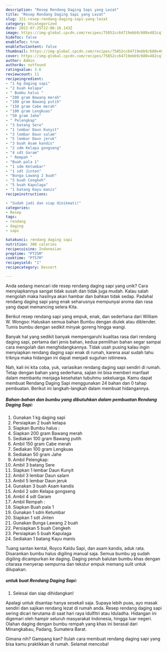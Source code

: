 ```yaml
---
description: "Resep Rendang Daging Sapi yang Lezat"
title: "Resep Rendang Daging Sapi yang Lezat"
slug: 321-resep-rendang-daging-sapi-yang-lezat
category: Uncategorized
date: 2022-07-25T22:06:16.143Z
image: https://img-global.cpcdn.com/recipes/75852cc64719ebb9/680x482cq70/rendang-daging-sapi-foto-resep-utama.jpg
hideToc: false
enableToc: true
enableTocContent: false
thumbnail: https://img-global.cpcdn.com/recipes/75852cc64719ebb9/680x482cq70/rendang-daging-sapi-foto-resep-utama.jpg
cover: https://img-global.cpcdn.com/recipes/75852cc64719ebb9/680x482cq70/rendang-daging-sapi-foto-resep-utama.jpg
author: Admin
authorAv: notfound
ratingvalue: 3.6
reviewcount: 11
recipeingredient:
- "1 kg daging sapi"
- "2 buah kelapa"
- " Bumbu halus "
- "200 gram Bawang merah"
- "100 gram Bawang putih"
- "150 gram Cabe merah"
- "100 gram Lengkuas"
- "50 gram Jahe"
- " Pelengkap"
- "3 batang Sere"
- "1 lembar Daun Kunyit"
- "3 lembar Daun salam"
- "5 lembar Daun jeruk"
- "3 buah Asam kandis"
- "2 sdm Kelapa gongseng"
- "4 sdt Garam"
- " Rempah "
- "Buah pala 1"
- "1 sdm Ketumbar"
- "1 sdt Jinten"
- "Bunga Lawang 2 buah"
- "5 buah Cengkeh"
- "5 buah Kapulaga"
- "1 batang Kayu manis"
recipeinstructions:

- "Sudah jadi dan siap dinikmati!"
categories:
- Resep
tags:
- rendang
- daging
- sapi

katakunci: rendang daging sapi 
nutrition: 300 calories
recipecuisine: Indonesian
preptime: "PT25M"
cooktime: "PT57M"
recipeyield: "1"
recipecategory: Dessert

---
```





Anda sedang mencari ide resep rendang daging sapi yang unik? Cara menyiapkannya sangat tidak susah dan tidak juga mudah. Kalau salah mengolah maka hasilnya akan hambar dan bahkan tidak sedap. Padahal rendang daging sapi yang enak seharusnya mempunyai aroma dan rasa yang dapat memancing selera Kita.





Berikut resep rendang sapi yang empuk, enak, dan sederhana dari William W. Wongso: Haluskan semua bahan Bumbu dengan diulek atau diblender. Tumis bumbu dengan sedikit minyak goreng hingga wangi.

Banyak hal yang sedikit banyak mempengaruhi kualitas rasa dari rendang daging sapi, pertama dari jenis bahan, kedua pemilihan bahan segar sampai cara mengolah dan menghidangkannya. Tidak usah pusing kalau ingin menyiapkan rendang daging sapi enak di rumah, karena asal sudah tahu triknya maka hidangan ini dapat menjadi suguhan istimewa.






Nah, kali ini kita coba, yuk, variasikan rendang daging sapi sendiri di rumah. Tetap dengan bahan yang sederhana, sajian ini bisa memberi manfaat dalam membantu menjaga kesehatan tubuhmu sekeluarga. Kamu dapat membuat Rendang Daging Sapi menggunakan 24 bahan dan 0 tahap pembuatan. Berikut ini langkah-langkah dalam membuat hidangannya.

<!--inarticleads1-->

##### Bahan-bahan dan bumbu yang dibutuhkan dalam pembuatan Rendang Daging Sapi:

1. Gunakan 1 kg daging sapi
1. Persiapkan 2 buah kelapa
1. Siapkan  Bumbu halus :
1. Siapkan 200 gram Bawang merah
1. Sediakan 100 gram Bawang putih
1. Ambil 150 gram Cabe merah
1. Sediakan 100 gram Lengkuas
1. Sediakan 50 gram Jahe
1. Ambil  Pelengkap:
1. Ambil 3 batang Sere
1. Siapkan 1 lembar Daun Kunyit
1. Ambil 3 lembar Daun salam
1. Ambil 5 lembar Daun jeruk
1. Gunakan 3 buah Asam kandis
1. Ambil 2 sdm Kelapa gongseng
1. Ambil 4 sdt Garam
1. Ambil  Rempah :
1. Siapkan Buah pala 1
1. Gunakan 1 sdm Ketumbar
1. Siapkan 1 sdt Jinten
1. Gunakan Bunga Lawang 2 buah
1. Persiapkan 5 buah Cengkeh
1. Persiapkan 5 buah Kapulaga
1. Sediakan 1 batang Kayu manis


Tuang santan kental, Royco Kaldu Sapi, dan asam kandis, aduk rata. Disarankan bumbu halus digiling manual saja. Semua bumbu yg sudah digiling dicampurkan ke daging. Daging penuh balutan bumbu khas dengan citarasa menyerap sempurna dan tekstur empuk memang sulit untuk dilupakan. 

<!--inarticleads2-->

#####  untuk buat Rendang Daging Sapi:


1. Selesai dan siap dihidangkan!

Apalagi untuk disantap hanya sesekali saja. Supaya lebih puas, ayo masak sendiri dan sajikan rendang lezat di rumah anda. Resep rendang daging sapi sering dicari terutama di saat hari raya Idulfitri atau Iduladha. Hidangan ini digemari oleh hampir seluruh masyarakat Indonesia, hingga luar negeri. Olahan daging dengan bumbu rempah yang khas ini berasal dari Minangkabau, Padang, Sumatera Barat. 

Gimana nih? Gampang kan? Itulah cara membuat rendang daging sapi yang bisa kamu praktikkan di rumah. Selamat mencoba!
